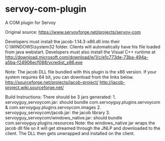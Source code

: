 servoy-com-plugin
=================

A COM plugin for Servoy

Original source: https://www.servoyforge.net/projects/servoy-com

Developers must install the jacob-1.14.3-x86.dll into their C:\WINDOWS\system32 folder.  Clients will automatically have his file loaded from java webstart.
Developers must also install the Visual C++ runtime at http://download.microsoft.com/download/e/1/c/e1c773de-73ba-494a-a5ba-f24906ecf088/vcredist_x86.exe

Note:  The jacob DLL file bundled with this plugin is the x86 version.  If your system requires 64 bit, you can download from the links below.
http://sourceforge.net/projects/jacob-project/
http://jacob-project.wiki.sourceforge.net/

Build Instructions:
There should be 3 jars generated:
	1. servoyguy_servoycom.jar: should bundle com.servoyguy.plugins.servoycom & com.servoyguy.plugins.servoycom.images
	2. servoyguy_servoycom/jacob.jar:  the jacob library
	3. servoyguy_servoycom/windows_native.jar:  should bundle com.servoyguy.plugins.resources
		Note: the windows_native jar wraps the jacob dll file so it will get streamed through the JNLP and downloaded to the client.  The DLL then gets unwrapped and installed on the client.
